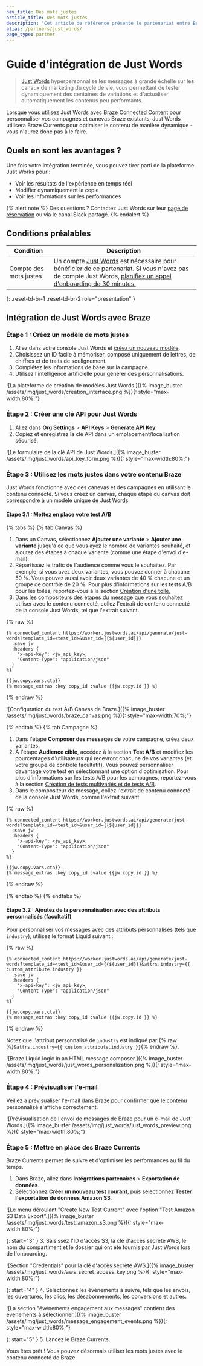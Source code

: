 ```yaml
---
nav_title: Des mots justes
article_title: Des mots justes
description: "Cet article de référence présente le partenariat entre Braze et Just Words, une plateforme commerciale SaaS basée sur l'intelligence artificielle qui crée des versions personnalisées de campagnes existantes et optimise les lignes d'objet, le contenu créatif et les mises en page des e-mails HTML au fil du temps."
alias: /partners/just_words/
page_type: partner
---
```


# Guide d'intégration de Just Words

> [Just Words](https://www.justwords.ai/) hyperpersonnalise les messages à grande échelle sur les canaux de marketing du cycle de vie, vous permettant de tester dynamiquement des centaines de variations et d'actualiser automatiquement les contenus peu performants.

Lorsque vous utilisez Just Words avec Braze [Connected Content]({{site.baseurl}}/user_guide/personalization_and_dynamic_content/connected_content/) pour personnaliser vos campagnes et canevas Braze existants, Just Words utilisera Braze Currents pour optimiser le contenu de manière dynamique - vous n'aurez donc pas à le faire.

## Quels en sont les avantages ?

Une fois votre intégration terminée, vous pouvez tirer parti de la plateforme Just Works pour :

- Voir les résultats de l'expérience en temps réel
- Modifier dynamiquement la copie
- Voir les informations sur les performances

{% alert note %}
Des questions ? Contactez Just Words sur leur [page de réservation](https://www.justwords.ai/book-demo) ou via le canal Slack partagé.
{% endalert %}

## Conditions préalables

| Condition | Description |
|---|---|
| Compte des mots justes | Un compte [Just Words](https://www.justwords.ai/) est nécessaire pour bénéficier de ce partenariat. Si vous n'avez pas de compte Just Words, [planifiez un appel d'onboarding de 30 minutes.](https://www.justwords.ai/book-demo) |
{: .reset-td-br-1 .reset-td-br-2 role="presentation" }

## Intégration de Just Words avec Braze

### Étape 1 : Créez un modèle de mots justes

1. Allez dans votre console Just Words et [créez un nouveau modèle](https://console.justwords.ai/new).
2. Choisissez un ID facile à mémoriser, composé uniquement de lettres, de chiffres et de traits de soulignement.
3. Complétez les informations de base sur la campagne.
4. Utilisez l'intelligence artificielle pour générer des personnalisations.

![La plateforme de création de modèles Just Words.]({% image_buster /assets/img/just_words/creation_interface.png %}){: style="max-width:80%;"}

### Étape 2 : Créer une clé API pour Just Words

1. Allez dans **Org Settings** > **API Keys** > **Generate API Key.**
2. Copiez et enregistrez la clé API dans un emplacement/localisation sécurisé.

![Le formulaire de la clé API de Just Words.]({% image_buster /assets/img/just_words/api_key_form.png %}){: style="max-width:80%;"}

### Étape 3 : Utilisez les mots justes dans votre contenu Braze

Just Words fonctionne avec des canevas et des campagnes en utilisant le contenu connecté. Si vous créez un canvas, chaque étape du canvas doit correspondre à un modèle unique de Just Words.

#### Étape 3.1 : Mettez en place votre test A/B

{% tabs %}
{% tab Canvas %}

1. Dans un Canvas, sélectionnez **Ajouter une variante** > **Ajouter une variante** jusqu'à ce que vous ayez le nombre de variantes souhaité, et ajoutez des étapes à chaque variante (comme une étape d'envoi d'e-mail).
2. Répartissez le trafic de l'audience comme vous le souhaitez. Par exemple, si vous avez deux variantes, vous pouvez donner à chacune 50 %. Vous pouvez aussi avoir deux variantes de 40 % chacune et un groupe de contrôle de 20 %. Pour plus d'informations sur les tests A/B pour les toiles, reportez-vous à la section [Création d'une toile.]({{site.baseurl}}/user_guide/engagement_tools/canvas/create_a_canvas/create_a_canvas/)
3. Dans les compositeurs des étapes du message que vous souhaitez utiliser avec le contenu connecté, collez l'extrait de contenu connecté de la console Just Words, tel que l'extrait suivant.

{% raw %}
```liquid
{% connected_content https://worker.justwords.ai/api/generate/just-words?template_id=<test_id>&user_id={{${user_id}}}
  :save jw
  :headers {
    "x-api-key": <jw_api_key>,
    "Content-Type": "application/json"
  }
%}

{{jw.copy.vars.cta}}
{% message_extras :key copy_id :value {{jw.copy.id }} %}
```
{% endraw %}

![Configuration du test A/B Canvas de Braze.]({% image_buster /assets/img/just_words/braze_canvas.png %}){: style="max-width:70%;"}

{% endtab %}
{% tab Campagne %}

1. Dans l'étape **Composer des messages de** votre campagne, créez deux variantes.
2. À l'étape **Audience cible**, accédez à la section **Test A/B** et modifiez les pourcentages d'utilisateurs qui recevront chacune de vos variantes (et votre groupe de contrôle facultatif). Vous pouvez personnaliser davantage votre test en sélectionnant une option d'optimisation. Pour plus d'informations sur les tests A/B pour les campagnes, reportez-vous à la section [Création de tests multivariés et de tests A/B]({{site.baseurl}}/user_guide/engagement_tools/testing/multivariant_testing/create_multivariate_campaign/).
3. Dans le compositeur de message, collez l'extrait de contenu connecté de la console Just Words, comme l'extrait suivant.

{% raw %}
```liquid
{% connected_content https://worker.justwords.ai/api/generate/just-words?template_id=<test_id>&user_id={{${user_id}}}
  :save jw
  :headers {
    "x-api-key": <jw_api_key>,
    "Content-Type": "application/json"
  }
%}

{{jw.copy.vars.cta}}
{% message_extras :key copy_id :value {{jw.copy.id }} %}
```
{% endraw %}

{% endtab %}
{% endtabs %}

#### Étape 3.2 :  Ajoutez de la personnalisation avec des attributs personnalisés (facultatif)

Pour personnaliser vos messages avec des attributs personnalisés (tels que `industry`), utilisez le format Liquid suivant :

{% raw %}
```liquid
{% connected_content https://worker.justwords.ai/api/generate/just-words?template_id=<test_id>&user_id={{${user_id}}}&attrs.industry={{ custom_attribute.industry }}
  :save jw
  :headers {
    "x-api-key": <jw_api_key>,
    "Content-Type": "application/json"
  }
%}

{{jw.copy.vars.cta}}
{% message_extras :key copy_id :value {{jw.copy.id }} %}
```
{% endraw %}

Notez que l'attribut personnalisé de `industry` est indiqué par {% raw %}```&attrs.industry={{ custom_attribute.industry }}```{% endraw %}. 

![Braze Liquid logic in an HTML message composer.]({% image_buster /assets/img/just_words/just_words_personalization.png %}){: style="max-width:80%;"}

### Étape 4 : Prévisualiser l'e-mail

Veillez à prévisualiser l'e-mail dans Braze pour confirmer que le contenu personnalisé s'affiche correctement.

![Prévisualisation de l'envoi de messages de Braze pour un e-mail de Just Words.]({% image_buster /assets/img/just_words/just_words_preview.png %}){: style="max-width:80%;"}

### Étape 5 : Mettre en place des Braze Currents

Braze Currents permet de suivre et d'optimiser les performances au fil du temps.

1. Dans Braze, allez dans **Intégrations partenaires** > **Exportation de données**.
2. Sélectionnez **Créer un nouveau test courant**, puis sélectionnez **Tester l'exportation de données Amazon S3**.

![Le menu déroulant "Create New Test Current" avec l'option "Test Amazon S3 Data Export".]({% image_buster /assets/img/just_words/test_amazon_s3.png %}){: style="max-width:80%;"}

{: start="3" }
3\. Saisissez l'ID d'accès S3, la clé d'accès secrète AWS, le nom du compartiment et le dossier qui ont été fournis par Just Words lors de l'onboarding.

![Section "Credentials" pour la clé d'accès secrète AWS.]({% image_buster /assets/img/just_words/aws_secret_access_key.png %}){: style="max-width:80%;"}

{: start="4" }
4\. Sélectionnez les événements à suivre, tels que les envois, les ouvertures, les clics, les désabonnements, les conversions et autres.

![La section "événements engagement aux messages" contient des événements à sélectionner.]({% image_buster /assets/img/just_words/message_engagement_events.png %}){: style="max-width:80%;"}

{: start="5" }
5\. Lancez le Braze Currents.

Vous êtes prêt ! Vous pouvez désormais utiliser les mots justes avec le contenu connecté de Braze.
